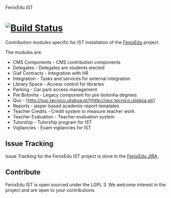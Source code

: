 FenixEdu IST

[![Build Status](https://travis-ci.org/ist-dsi/fenixedu-ist.png?branch=master)](https://travis-ci.org/ist-dsi/fenixedu-ist)
============

Contribution modules specific for IST installation of the [FenixEdu](http://fenixedu.org/) project.

The modules are:
- CMS Components - CMS contribution components
- Delegates - Delegates are students elected 
- Giaf Contracts - Integration with HR
- Integration - Tasks and services for external integration
- Library Space - Access control for libraries
- Parking - Car park access management
- Pre Bolonha - Legacy component for pre-bolonha degrees
- Quc - [http://quc.tecnico.ulisboa.pt/](http://quc.tecnico.ulisboa.pt/)
- Reports - jasper based academic report templates
- Teacher Credits - Credit system to measure teacher work
- Teacher Evaluation - Teacher evaluation system
- Tutorship - Tutorship program for IST
- Vigilancies - Exam vigilancies for IST

## Issue Tracking

Issue Tracking for the FenixEdu IST project is done in the [FenixEdu JIRA](https://jira.fenixedu.org/browse/FIST).

## Contribute

FenixEdu IST is open sourced under the LGPL 3. We welcome interest in the project and are open to your contributions
